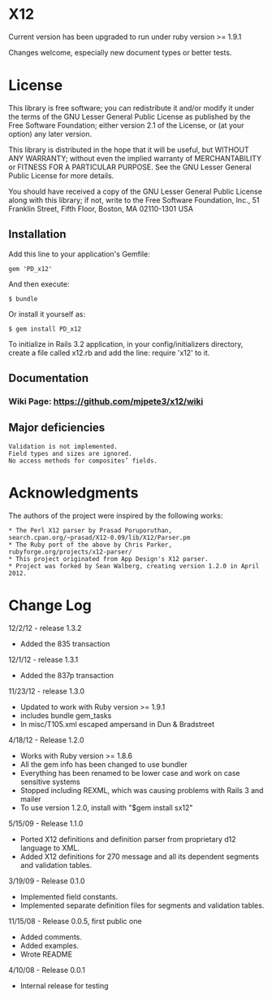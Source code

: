 # X12

Current version has been upgraded to run under ruby version >= 1.9.1

Changes welcome, especially new document types or better tests.

# License

This library is free software; you can redistribute it and/or
modify it under the terms of the GNU Lesser General Public
License as published by the Free Software Foundation; either
version 2.1 of the License, or (at your option) any later version.

This library is distributed in the hope that it will be useful,
but WITHOUT ANY WARRANTY; without even the implied warranty of
MERCHANTABILITY or FITNESS FOR A PARTICULAR PURPOSE.  See the GNU
Lesser General Public License for more details.

You should have received a copy of the GNU Lesser General Public
License along with this library; if not, write to the Free Software
Foundation, Inc., 51 Franklin Street, Fifth Floor, Boston, MA  02110-1301  USA

## Installation

Add this line to your application's Gemfile:

    gem 'PD_x12'

And then execute:

    $ bundle

Or install it yourself as:

    $ gem install PD_x12

To initialize in Rails 3.2 application, in your config/initializers directory, create a file called x12.rb and add the line: require 'x12' to it.
 
## Documentation
### Wiki Page: https://github.com/mjpete3/x12/wiki

## Major deficiencies

    Validation is not implemented.
    Field types and sizes are ignored.
    No access methods for composites’ fields.

# Acknowledgments

The authors of the project were inspired by the following works:

    * The Perl X12 parser by Prasad Poruporuthan, search.cpan.org/~prasad/X12-0.09/lib/X12/Parser.pm
    * The Ruby port of the above by Chris Parker, rubyforge.org/projects/x12-parser/
    * This project originated from App Design's X12 parser.  
	* Project was forked by Sean Walberg, creating version 1.2.0 in April 2012. 


# Change Log
12/2/12 - release 1.3.2
* Added the 835 transaction

12/1/12 - release 1.3.1
* Added the 837p transaction

11/23/12 - release 1.3.0
* Updated to work with Ruby version >= 1.9.1
* includes bundle gem_tasks
* In misc/T105.xml escaped ampersand in Dun & Bradstreet 
 
4/18/12 - Release 1.2.0
* Works with Ruby version >= 1.8.6
* All the gem info has been changed to use bundler
* Everything has been renamed to be lower case and work on case sensitive systems
* Stopped including REXML, which was causing problems with Rails 3 and mailer
* To use version 1.2.0, install with "$gem install sx12"

5/15/09 - Release 1.1.0
* Ported X12 definitions and definition parser from proprietary d12 language to XML.
* Added X12 definitions for 270 message and all its dependent segments and validation tables.

3/19/09 - Release 0.1.0
* Implemented field constants.
* Implemented separate definition files for segments and validation tables.

11/15/08 - Release 0.0.5, first public one
* Added comments.
* Added examples.
* Wrote README

4/10/08 - Release 0.0.1
* Internal release for testing

